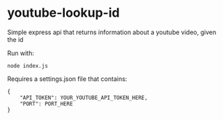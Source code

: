 # youtube-lookup-id

Simple express api that returns information about a youtube video,
given the id

Run with:
```
node index.js
```

Requires a settings.json file that contains:
```
{
    "API_TOKEN": YOUR_YOUTUBE_API_TOKEN_HERE,
    "PORT": PORT_HERE
}
```